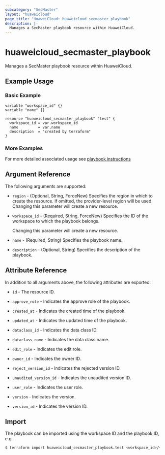 ```yaml
---
subcategory: "SecMaster"
layout: "huaweicloud"
page_title: "HuaweiCloud: huaweicloud_secmaster_playbook"
description: |-
  Manages a SecMaster playbook resource within HuaweiCloud.
---
```


# huaweicloud_secmaster_playbook

Manages a SecMaster playbook resource within HuaweiCloud.

## Example Usage

### Basic Example

```hcl
variable "workspace_id" {}
variable "name" {}

resource "huaweicloud_secmaster_playbook" "test" {
  workspace_id = var.workspace_id
  name         = var.name
  description  = "created by terraform"
}
```

### More Examples

For more detailed associated usage see [playbook instructions](/examples/secmaster/playbook/README.md)

## Argument Reference

The following arguments are supported:

* `region` - (Optional, String, ForceNew) Specifies the region in which to create the resource.
  If omitted, the provider-level region will be used. Changing this parameter will create a new resource.

* `workspace_id` - (Required, String, ForceNew) Specifies the ID of the workspace to which the playbook belongs.

  Changing this parameter will create a new resource.

* `name` - (Required, String) Specifies the playbook name.

* `description` - (Optional, String) Specifies the description of the playbook.

## Attribute Reference

In addition to all arguments above, the following attributes are exported:

* `id` - The resource ID.

* `approve_role` - Indicates the approve role of the playbook.

* `created_at` - Indicates the created time of the playbook.

* `updated_at` - Indicates the updated time of the playbook.

* `dataclass_id` - Indicates the data class ID.

* `dataclass_name` - Indicates the data class name.

* `edit_role` - Indicates the edit role.

* `owner_id` - Indicates the owner ID.

* `reject_version_id` - Indicates the rejected version ID.

* `unaudited_version_id` - Indicates the unaudited version ID.

* `user_role` - Indicates the user role.

* `version` - Indicates the version.

* `version_id` - Indicates the version ID.

## Import

The playbook can be imported using the workspace ID and the playbook ID, e.g.

```bash
$ terraform import huaweicloud_secmaster_playbook.test <workspace_id>/<id>
```
